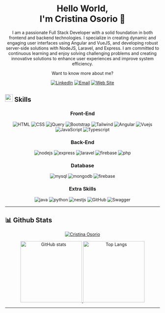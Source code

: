 <div align="center">

# Hello World, <br> I'm Cristina Osorio 👋

</div>


<div align="center">

I am a passionate Full Stack Developer with a solid foundation in both frontend and backend technologies. I specialize in creating dynamic and engaging user interfaces using Angular and VueJS, and developing robust server-side solutions with NodeJS, Laravel, and Express. I am committed to continuous learning and enjoy solving challenging problems and creating innovative solutions to enhance user experiences and improve system efficiency.

Want to know more about me?


[![LinkedIn](https://img.shields.io/badge/LinkedIn-0077B5?style=for-the-badge&logo=linkedin&logoColor=white)](https://www.linkedin.com/in/maria-cristina-osorio-perez-b205a5187/)
[![Email](https://img.shields.io/badge/Email-D14836?style=for-the-badge&logo=gmail&logoColor=white)](mailto:mcristinaosorioperez@gmail.com)
[![Web Site](https://img.shields.io/badge/Web-Site-37a779?style=for-the-badge&logoColor=white)](https://makry-dev.vercel.app)


</div>



## <img src="https://media.giphy.com/media/QssGEmpkyEOhBCb7e1/giphy.gif" width="25px"> Skills 

<div align="center">


### Front-End 

![HTML](https://img.shields.io/badge/HTML-grey?style=for-the-badge&logo=html5)
![CSS](https://img.shields.io/badge/CSS-grey?style=for-the-badge&logo=css3)
![jQuery](https://img.shields.io/badge/jQuery-grey?style=for-the-badge&logo=jquery)
![Bootstrap](https://img.shields.io/badge/bootstrap-grey?style=for-the-badge&logo=bootstrap)
![Tailwind](https://img.shields.io/badge/tailwind-grey?style=for-the-badge&logo=tailwindcss)
![Angular](https://img.shields.io/badge/angular-grey?style=for-the-badge&logo=angular)
![Vuejs](https://img.shields.io/badge/Vuejs-grey?style=for-the-badge&logo=vue.js)
![JavaScript](https://img.shields.io/badge/JavaScript-grey?style=for-the-badge&logo=JavaScript)
![Typescript](https://img.shields.io/badge/Typescript-grey?style=for-the-badge&logo=Typescript)

### Back-End 

![nodejs](https://img.shields.io/badge/nodejs-grey?style=for-the-badge&logo=node.js)
![express](https://img.shields.io/badge/express-grey?style=for-the-badge&logo=express)
![laravel](https://img.shields.io/badge/laravel-grey?style=for-the-badge&logo=laravel)
![firebase](https://img.shields.io/badge/firebase-grey?style=for-the-badge&logo=firebase)
![php](https://img.shields.io/badge/php-grey?style=for-the-badge&logo=php)

### Database 

![mysql](https://img.shields.io/badge/mysql-grey?style=for-the-badge&logo=mysql)
![mongodb](https://img.shields.io/badge/mongodb-grey?style=for-the-badge&logo=mongodb)
![firebase](https://img.shields.io/badge/firebase-grey?style=for-the-badge&logo=firebase)


### Extra Skills

![java](https://img.shields.io/badge/java-grey?style=for-the-badge&logo=java)
![python](https://img.shields.io/badge/python-grey?style=for-the-badge&logo=python)
![nestjs](https://img.shields.io/badge/nestjs-grey?style=for-the-badge&logo=nestjs)
![GitHub](https://img.shields.io/badge/GitHub-grey?style=for-the-badge&logo=GitHub)
![Swagger](https://img.shields.io/badge/Swagger-grey?style=for-the-badge&logo=Swagger)

</div>

---

## 📊 Github Stats

<p align="center">
    <a href="https://github.com/CristinaOsorio"><img src="https://github-profile-summary-cards.vercel.app/api/cards/profile-details?username=CristinaOsorio&theme=radical" alt="Cristina Osorio"/></a>
</p>

<p align="center">
  <a href="https://github.com/CristinaOsorio">
    <img src="https://github-readme-stats.vercel.app/api?username=cristinaosorio&show_icons=true&theme=radical"  height="200" alt="GitHub stats"/>
  </a>
  <a href="https://github.com/CristinaOsorio">
    <img src="https://github-readme-stats.vercel.app/api/top-langs/?username=cristinaosorio&layout=compact&theme=radical" height="200"  alt="Top Langs"/>
  </a>
</p>

---



